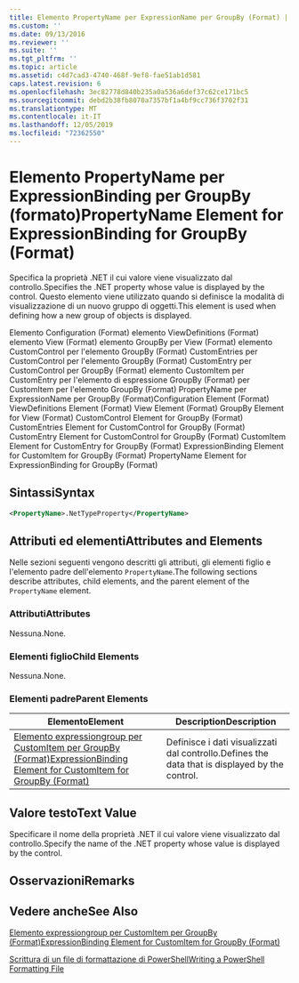 ```yaml
---
title: Elemento PropertyName per ExpressionName per GroupBy (Format) | Microsoft Docs
ms.custom: ''
ms.date: 09/13/2016
ms.reviewer: ''
ms.suite: ''
ms.tgt_pltfrm: ''
ms.topic: article
ms.assetid: c4d7cad3-4740-468f-9ef8-fae51ab1d581
caps.latest.revision: 6
ms.openlocfilehash: 3ec82778d840b235a0a536a6def37c62ce171bc5
ms.sourcegitcommit: debd2b38fb8070a7357bf1a4bf9cc736f3702f31
ms.translationtype: MT
ms.contentlocale: it-IT
ms.lasthandoff: 12/05/2019
ms.locfileid: "72362550"
---
```

# <a name="propertyname-element-for-expressionbinding-for-groupby-format"></a><span data-ttu-id="bbe91-102">Elemento PropertyName per ExpressionBinding per GroupBy (formato)</span><span class="sxs-lookup"><span data-stu-id="bbe91-102">PropertyName Element for ExpressionBinding for GroupBy (Format)</span></span>

<span data-ttu-id="bbe91-103">Specifica la proprietà .NET il cui valore viene visualizzato dal controllo.</span><span class="sxs-lookup"><span data-stu-id="bbe91-103">Specifies the .NET property whose value is displayed by the control.</span></span> <span data-ttu-id="bbe91-104">Questo elemento viene utilizzato quando si definisce la modalità di visualizzazione di un nuovo gruppo di oggetti.</span><span class="sxs-lookup"><span data-stu-id="bbe91-104">This element is used when defining how a new group of objects is displayed.</span></span>

<span data-ttu-id="bbe91-105">Elemento Configuration (Format) elemento ViewDefinitions (Format) elemento View (Format) elemento GroupBy per View (Format) elemento CustomControl per l'elemento GroupBy (Format) CustomEntries per CustomControl per l'elemento GroupBy (Format) CustomEntry per CustomControl per GroupBy (Format) elemento CustomItem per CustomEntry per l'elemento di espressione GroupBy (Format) per CustomItem per l'elemento GroupBy (Format) PropertyName per ExpressionName per GroupBy (Format)</span><span class="sxs-lookup"><span data-stu-id="bbe91-105">Configuration Element (Format) ViewDefinitions Element (Format) View Element (Format) GroupBy Element for View (Format) CustomControl Element for GroupBy (Format) CustomEntries Element for CustomControl for GroupBy (Format) CustomEntry Element for CustomControl for GroupBy (Format) CustomItem Element for CustomEntry for GroupBy (Format) ExpressionBinding Element for CustomItem for GroupBy (Format) PropertyName Element for ExpressionBinding for GroupBy (Format)</span></span>

## <a name="syntax"></a><span data-ttu-id="bbe91-106">Sintassi</span><span class="sxs-lookup"><span data-stu-id="bbe91-106">Syntax</span></span>

```xml
<PropertyName>.NetTypeProperty</PropertyName>
```

## <a name="attributes-and-elements"></a><span data-ttu-id="bbe91-107">Attributi ed elementi</span><span class="sxs-lookup"><span data-stu-id="bbe91-107">Attributes and Elements</span></span>

<span data-ttu-id="bbe91-108">Nelle sezioni seguenti vengono descritti gli attributi, gli elementi figlio e l'elemento padre dell'elemento `PropertyName`.</span><span class="sxs-lookup"><span data-stu-id="bbe91-108">The following sections describe attributes, child elements, and the parent element of the `PropertyName` element.</span></span>

### <a name="attributes"></a><span data-ttu-id="bbe91-109">Attributi</span><span class="sxs-lookup"><span data-stu-id="bbe91-109">Attributes</span></span>

<span data-ttu-id="bbe91-110">Nessuna.</span><span class="sxs-lookup"><span data-stu-id="bbe91-110">None.</span></span>

### <a name="child-elements"></a><span data-ttu-id="bbe91-111">Elementi figlio</span><span class="sxs-lookup"><span data-stu-id="bbe91-111">Child Elements</span></span>

<span data-ttu-id="bbe91-112">Nessuna.</span><span class="sxs-lookup"><span data-stu-id="bbe91-112">None.</span></span>

### <a name="parent-elements"></a><span data-ttu-id="bbe91-113">Elementi padre</span><span class="sxs-lookup"><span data-stu-id="bbe91-113">Parent Elements</span></span>

|<span data-ttu-id="bbe91-114">Elemento</span><span class="sxs-lookup"><span data-stu-id="bbe91-114">Element</span></span>|<span data-ttu-id="bbe91-115">Description</span><span class="sxs-lookup"><span data-stu-id="bbe91-115">Description</span></span>|
|-------------|-----------------|
|[<span data-ttu-id="bbe91-116">Elemento expressiongroup per CustomItem per GroupBy (Format)</span><span class="sxs-lookup"><span data-stu-id="bbe91-116">ExpressionBinding Element for CustomItem for GroupBy (Format)</span></span>](./expressionbinding-element-for-customitem-for-groupby-format.md)|<span data-ttu-id="bbe91-117">Definisce i dati visualizzati dal controllo.</span><span class="sxs-lookup"><span data-stu-id="bbe91-117">Defines the data that is displayed by the control.</span></span>|

## <a name="text-value"></a><span data-ttu-id="bbe91-118">Valore testo</span><span class="sxs-lookup"><span data-stu-id="bbe91-118">Text Value</span></span>

<span data-ttu-id="bbe91-119">Specificare il nome della proprietà .NET il cui valore viene visualizzato dal controllo.</span><span class="sxs-lookup"><span data-stu-id="bbe91-119">Specify the name of the .NET property whose value is displayed by the control.</span></span>

## <a name="remarks"></a><span data-ttu-id="bbe91-120">Osservazioni</span><span class="sxs-lookup"><span data-stu-id="bbe91-120">Remarks</span></span>

## <a name="see-also"></a><span data-ttu-id="bbe91-121">Vedere anche</span><span class="sxs-lookup"><span data-stu-id="bbe91-121">See Also</span></span>

[<span data-ttu-id="bbe91-122">Elemento expressiongroup per CustomItem per GroupBy (Format)</span><span class="sxs-lookup"><span data-stu-id="bbe91-122">ExpressionBinding Element for CustomItem for GroupBy (Format)</span></span>](./expressionbinding-element-for-customitem-for-groupby-format.md)

[<span data-ttu-id="bbe91-123">Scrittura di un file di formattazione di PowerShell</span><span class="sxs-lookup"><span data-stu-id="bbe91-123">Writing a PowerShell Formatting File</span></span>](./writing-a-powershell-formatting-file.md)
